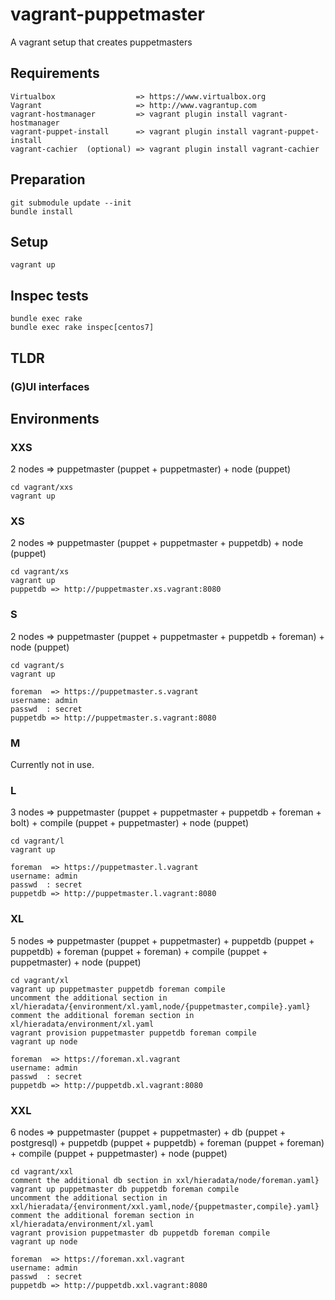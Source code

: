 #  vagrant-puppetmaster

A vagrant setup that creates puppetmasters

## Requirements
    Virtualbox                  => https://www.virtualbox.org
    Vagrant                     => http://www.vagrantup.com
    vagrant-hostmanager         => vagrant plugin install vagrant-hostmanager
    vagrant-puppet-install      => vagrant plugin install vagrant-puppet-install
    vagrant-cachier  (optional) => vagrant plugin install vagrant-cachier
    
## Preparation

    git submodule update --init
    bundle install
    
## Setup

    vagrant up

## Inspec tests

    bundle exec rake
    bundle exec rake inspec[centos7] 

## TLDR

### (G)UI interfaces

    
## Environments

### XXS
2 nodes => puppetmaster (puppet + puppetmaster) + node (puppet)

    cd vagrant/xxs
    vagrant up

### XS
2 nodes => puppetmaster (puppet + puppetmaster + puppetdb) + node (puppet)

    cd vagrant/xs
    vagrant up
    puppetdb => http://puppetmaster.xs.vagrant:8080

### S
2 nodes => puppetmaster (puppet + puppetmaster + puppetdb + foreman) + node (puppet)

    cd vagrant/s
    vagrant up
    
    foreman  => https://puppetmaster.s.vagrant
    username: admin
    passwd  : secret
    puppetdb => http://puppetmaster.s.vagrant:8080


### M
Currently not in use.

### L
3 nodes => puppetmaster (puppet + puppetmaster + puppetdb + foreman + bolt) + compile (puppet + puppetmaster) +  node (puppet)

    cd vagrant/l
    vagrant up
    
    foreman  => https://puppetmaster.l.vagrant
    username: admin
    passwd  : secret
    puppetdb => http://puppetmaster.l.vagrant:8080
    
### XL
5 nodes => puppetmaster (puppet + puppetmaster) + puppetdb (puppet + puppetdb) + foreman (puppet + foreman) + compile (puppet + puppetmaster) +  node (puppet)
    
    cd vagrant/xl
    vagrant up puppetmaster puppetdb foreman compile
    uncomment the additional section in xl/hieradata/{environment/xl.yaml,node/{puppetmaster,compile}.yaml}
    comment the additional foreman section in xl/hieradata/environment/xl.yaml
    vagrant provision puppetmaster puppetdb foreman compile
    vagrant up node
    
    foreman  => https://foreman.xl.vagrant
    username: admin
    passwd  : secret
    puppetdb => http://puppetdb.xl.vagrant:8080
    
    
### XXL
6 nodes => puppetmaster (puppet + puppetmaster) + db (puppet + postgresql) + puppetdb (puppet + puppetdb) + foreman (puppet + foreman) + compile (puppet + puppetmaster) +  node (puppet)

    cd vagrant/xxl
    comment the additional db section in xxl/hieradata/node/foreman.yaml}
    vagrant up puppetmaster db puppetdb foreman compile
    uncomment the additional section in xxl/hieradata/{environment/xxl.yaml,node/{puppetmaster,compile}.yaml}
    comment the additional foreman section in xl/hieradata/environment/xl.yaml
    vagrant provision puppetmaster db puppetdb foreman compile
    vagrant up node
    
    foreman  => https://foreman.xxl.vagrant
    username: admin
    passwd  : secret
    puppetdb => http://puppetdb.xxl.vagrant:8080
